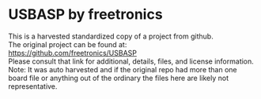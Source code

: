 
# USBASP by freetronics  
This is a harvested standardized copy of a project from github.  
The original project can be found at:  
https://github.com/freetronics/USBASP  
Please consult that link for additional, details, files, and license information.  
Note: It was auto harvested and if the original repo had more than one board file or anything out of the ordinary the files here are likely not representative.  
    
